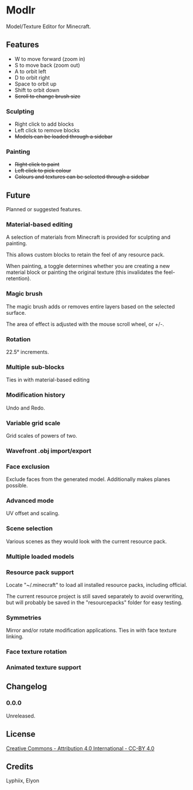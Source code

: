 # Modlr

Model/Texture Editor for Minecraft.

## Features

* W to move forward (zoom in)
* S to move back (zoom out)
* A to orbit left
* D to orbit right
* Space to orbit up
* Shift to orbit down
* ~~Scroll to change brush size~~

### Sculpting

* Right click to add blocks
* Left click to remove blocks
* ~~Models can be loaded through a sidebar~~

### Painting

* ~~Right click to paint~~
* ~~Left click to pick colour~~
* ~~Colours and textures can be selected through a sidebar~~

## Future

Planned or suggested features.

### Material-based editing

A selection of materials from Minecraft is provided for sculpting and painting.

This allows custom blocks to retain the feel of any resource pack.

When painting, a toggle determines whether you are creating a new material block
or painting the original texture (this invalidates the feel-retention).

### Magic brush

The magic brush adds or removes entire layers based on the selected surface.

The area of effect is adjusted with the mouse scroll wheel, or +/-.

### Rotation

22.5° increments.

### Multiple sub-blocks

Ties in with material-based editing

### Modification history

Undo and Redo.

### Variable grid scale

Grid scales of powers of two.

### Wavefront .obj import/export

### Face exclusion

Exclude faces from the generated model. Additionally makes planes possible.

### Advanced mode

UV offset and scaling.

### Scene selection

Various scenes as they would look with the current resource pack.

### Multiple loaded models

### Resource pack support

Locate "~/.minecraft" to load all installed resource packs, including official.

The current resource project is still saved separately to avoid overwriting, but
will probably be saved in the "resourcepacks" folder for easy testing.

### Symmetries

Mirror and/or rotate modification applications. Ties in with face texture
linking.

### Face texture rotation

### Animated texture support

## Changelog

### 0.0.0

Unreleased.

## License

[Creative Commons - Attribution 4.0 International - CC-BY 4.0][cc-by-4.0]

## Credits

Lyphiix, Elyon

[cc-by-4.0]: http://creativecommons.org/licenses/by/4.0/
